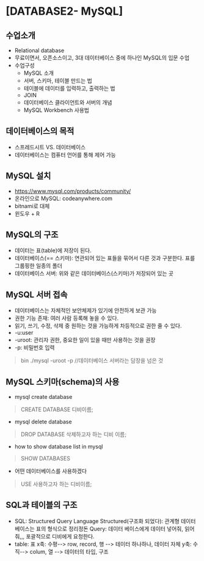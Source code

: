# [DATABASE2- MySQL]

## 수업소개
- Relational database
- 무료이면서, 오픈소스이고, 3대 데이터베이스 중에 하나인 MySQL의 입문 수업
- 수업구성
	- MySQL 소개
	- 서버, 스키마, 테이블 만드는 법
	- 테이블에 데이터를 입력하고, 출력하는 법
	- JOIN
	- 데이터베이스 클라이언트와 서버의 개념
	- MySQL Workbench 사용법


## 데이터베이스의 목적
- 스프레드시트 VS. 데이터베이스
- 데이터베이스는 컴퓨터 언어를 통해 제어 가능


## MySQL 설치
- https://www.mysql.com/products/community/
- 온라인으로 MySQL: codeanywhere.com
- bitnami로 대체
- 윈도우 + R


## MySQL의 구조
- 데이터는 표(table)에 저장이 된다.
- 데이터베이스(== 스키마): 연관되어 있는 표들을 묶어서 다른 것과 구분한다. 표를 그룹핑한 일종의 폴더
- 데이터베이스 서버: 위와 같은 데이터베이스(스키마)가 저장되어 있는 곳


## MySQL 서버 접속
- 데이터베이스는 자체적인 보안체제가 있기에 안전하게 보관 가능
- 권한 기능 존재: 여러 사람 등록해 놓을 수 있다.
- 읽기, 쓰기, 수정, 삭제 중 원하는 것을 가능하게 차등적으로 권한 줄 수 있다.
- -u:user
- -uroot: 관리자 권한, 중요한 일이 있을 때만 사용하는 것을 권장
- -p: 비밀번호 입력

> bin ./mysql -uroot -p
> //데이터베이스 서버라는 담장을 넘은 것


## MySQL 스키마(schema)의 사용
- mysql create database
> CREATE DATABASE 디비이름;
- mysql delete database
> DROP DATABASE 삭제하고자 하는 디비 이름;
- how to show database list in mysql
> SHOW DATABASES
- 어떤 데이터베이스를 사용하겠다
>USE 사용하고자 하는 디비이름;


## SQL과 테이블의 구조
- SQL: Structured Query Language
Structured(구조화 되었다): 관계형 데이터 베이스는 표의 형식으로 정리정돈
Query: 데이터 베이스에게 데이터 넣어줘, 읽어줘,,, 포괄적으로 디비에게 요청한다.
- table: 표
x축: 수평--> row, record, 행 --> 테이터 하나하나, 데이터 자체
y축: 수직--> colum, 열 --> 데이터의 타입, 구조
